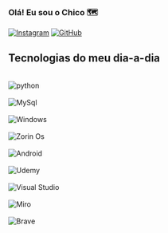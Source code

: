 ### Olá! Eu sou o Chico 🗺️

[![Instagram](https://img.shields.io/badge/Instagram-E4405F?style=for-the-badge&logo=instagram&logoColor=white)](https://www.instagram.com/francisc.f_/)
[![GitHub](https://img.shields.io/badge/GitHub-100000?style=for-the-badge&logo=github&logoColor=white)](https://github.com/ferreirafrancisco0)

## Tecnologias do meu dia-a-dia

<div style="display: inline_block"><br/>
  <img algin="center" alt="python" src="https://img.shields.io/badge/Python-14354C?style=for-the-badge&logo=python&logoColor=white"/> 
</div>
<div style="display: inline_block"><br/>
  <img algin="center" alt="MySql" src="https://img.shields.io/badge/MySQL-00000F?style=for-the-badge&logo=mysql&logoColor=white"/> 
</div>
<div style="display: inline_block"><br/>
  <img algin="center" alt="Windows" src="https://img.shields.io/badge/Windows-0078D6?style=for-the-badge&logo=windows&logoColor=white"/> 
</div>
<div style="display: inline_block"><br/>
  <img algin="center" alt="Zorin Os" src="https://img.shields.io/badge/Zorin%20OS-0CC1F3?style=for-the-badge&logo=zorin&logoColor=white"/> 
</div>
<div style="display: inline_block"><br/>
  <img algin="center" alt="Android" src="https://img.shields.io/badge/Android-3DDC84?style=for-the-badge&logo=android&logoColor=white"/> 
</div>
<div style="display: inline_block"><br/>
  <img algin="center" alt="Udemy" src="https://img.shields.io/badge/Udemy-EC5252?style=for-the-badge&logo=Udemy&logoColor=white"/> 
</div>
<div style="display: inline_block"><br/>
  <img algin="center" alt="Visual Studio" src="https://img.shields.io/badge/Visual_Studio_Code-0078D4?style=for-the-badge&logo=visual%20studio%20code&logoColor=white"/> 
</div>
<div style="display: inline_block"><br/>
  <img algin="center" alt="Miro" src="https://img.shields.io/badge/Miro-050038?style=for-the-badge&logo=Miro&logoColor=white"/> 
</div>
<div style="display: inline_block"><br/>
  <img algin="center" alt="Brave" src="	https://img.shields.io/badge/Brave-FF1B2D?style=for-the-badge&logo=Brave&logoColor=white"/> 
</div>
